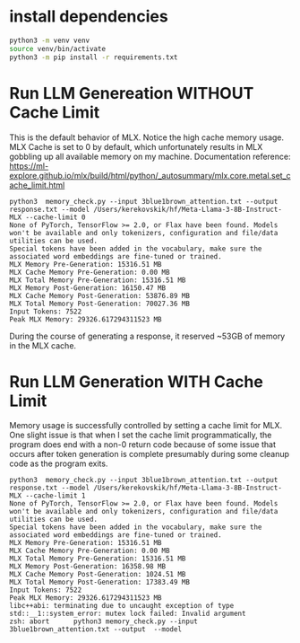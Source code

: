 # install dependencies

```bash
python3 -m venv venv
source venv/bin/activate
python3 -m pip install -r requirements.txt
```

# Run LLM Genereation WITHOUT Cache Limit

This is the default behavior of MLX. Notice the high cache memory usage. MLX Cache is set to 0 by default, which unfortunately results in MLX gobbling up all available memory on my machine. Documentation reference: https://ml-explore.github.io/mlx/build/html/python/_autosummary/mlx.core.metal.set_cache_limit.html

```
python3  memory_check.py --input 3blue1brown_attention.txt --output response.txt --model /Users/kerekovskik/hf/Meta-Llama-3-8B-Instruct-MLX --cache-limit 0
None of PyTorch, TensorFlow >= 2.0, or Flax have been found. Models won't be available and only tokenizers, configuration and file/data utilities can be used.
Special tokens have been added in the vocabulary, make sure the associated word embeddings are fine-tuned or trained.
MLX Memory Pre-Generation: 15316.51 MB
MLX Cache Memory Pre-Generation: 0.00 MB
MLX Total Memory Pre-Generation: 15316.51 MB
MLX Memory Post-Generation: 16150.47 MB
MLX Cache Memory Post-Generation: 53876.89 MB
MLX Total Memory Post-Generation: 70027.36 MB
Input Tokens: 7522
Peak MLX Memory: 29326.617294311523 MB
```

During the course of generating a response, it reserved ~53GB of memory in the MLX cache.

# Run LLM Generation WITH Cache Limit 

Memory usage is successfully controlled by setting a cache limit for MLX.  One slight issue is that when I set the cache limit programmatically, the program does end with a non-0 return code because of some issue that occurs after token generation is complete presumably during some cleanup code as the program exits.

```
python3  memory_check.py --input 3blue1brown_attention.txt --output response.txt --model /Users/kerekovskik/hf/Meta-Llama-3-8B-Instruct-MLX --cache-limit 1
None of PyTorch, TensorFlow >= 2.0, or Flax have been found. Models won't be available and only tokenizers, configuration and file/data utilities can be used.
Special tokens have been added in the vocabulary, make sure the associated word embeddings are fine-tuned or trained.
MLX Memory Pre-Generation: 15316.51 MB
MLX Cache Memory Pre-Generation: 0.00 MB
MLX Total Memory Pre-Generation: 15316.51 MB
MLX Memory Post-Generation: 16358.98 MB
MLX Cache Memory Post-Generation: 1024.51 MB
MLX Total Memory Post-Generation: 17383.49 MB
Input Tokens: 7522
Peak MLX Memory: 29326.617294311523 MB
libc++abi: terminating due to uncaught exception of type std::__1::system_error: mutex lock failed: Invalid argument
zsh: abort      python3 memory_check.py --input 3blue1brown_attention.txt --output  --model  
```
